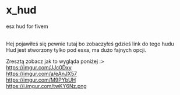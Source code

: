 # x_hud
esx hud for fivem 

<br> 
Hej pojawiłeś się pewnie tutaj bo zobaczyłeś gdzieś link do tego hudu
<br>
Hud jest stworzony tylko pod esxa, ma dużo fajnych opcji.

Zresztą zobacz jak to wygląda poniżej :>
<br>
https://imgur.com/JJc0Dxy
<br>
https://imgur.com/a/eAnJX57
<br>
https://imgur.com/M9PYbUH
<br>
https://i.imgur.com/twKY6Nz.png

